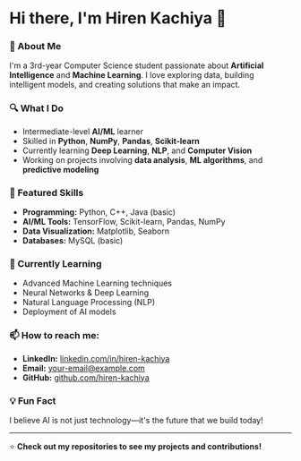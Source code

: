 
# Hi there, I'm Hiren Kachiya 👋

### 🚀 About Me
I'm a 3rd-year Computer Science student passionate about **Artificial Intelligence** and **Machine Learning**. I love exploring data, building intelligent models, and creating solutions that make an impact.

### 🔍 What I Do
- Intermediate-level **AI/ML** learner
- Skilled in **Python**, **NumPy**, **Pandas**, **Scikit-learn**
- Currently learning **Deep Learning**, **NLP**, and **Computer Vision**
- Working on projects involving **data analysis**, **ML algorithms**, and **predictive modeling**

### 📂 Featured Skills
- **Programming:** Python, C++, Java (basic)
- **AI/ML Tools:** TensorFlow, Scikit-learn, Pandas, NumPy
- **Data Visualization:** Matplotlib, Seaborn
- **Databases:** MySQL (basic)

### 🌱 Currently Learning
- Advanced Machine Learning techniques
- Neural Networks & Deep Learning
- Natural Language Processing (NLP)
- Deployment of AI models

### 📫 How to reach me:
- **LinkedIn:** [linkedin.com/in/hiren-kachiya](#)
- **Email:** your-email@example.com
- **GitHub:** [github.com/hiren-kachiya](#)

### 💡 Fun Fact
I believe AI is not just technology—it's the future that we build today!

---
⭐ **Check out my repositories to see my projects and contributions!**
